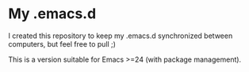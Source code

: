 # My .emacs.d

I created this repository to keep my .emacs.d synchronized between computers, but feel free to pull ;)

This is a version suitable for Emacs >=24 (with package management).

